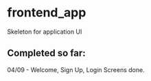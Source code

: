 # frontend_app

Skeleton for application UI

## Completed so far:

04/09 - Welcome, Sign Up, Login Screens done.
